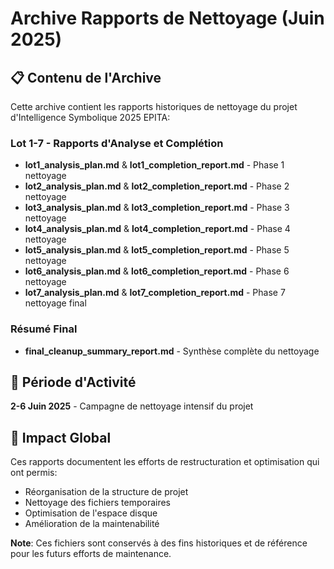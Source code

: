 # Archive Rapports de Nettoyage (Juin 2025)

## 📋 Contenu de l'Archive

Cette archive contient les rapports historiques de nettoyage du projet d'Intelligence Symbolique 2025 EPITA:

### Lot 1-7 - Rapports d'Analyse et Complétion
- **lot1_analysis_plan.md** & **lot1_completion_report.md** - Phase 1 nettoyage
- **lot2_analysis_plan.md** & **lot2_completion_report.md** - Phase 2 nettoyage  
- **lot3_analysis_plan.md** & **lot3_completion_report.md** - Phase 3 nettoyage
- **lot4_analysis_plan.md** & **lot4_completion_report.md** - Phase 4 nettoyage
- **lot5_analysis_plan.md** & **lot5_completion_report.md** - Phase 5 nettoyage
- **lot6_analysis_plan.md** & **lot6_completion_report.md** - Phase 6 nettoyage
- **lot7_analysis_plan.md** & **lot7_completion_report.md** - Phase 7 nettoyage final

### Résumé Final
- **final_cleanup_summary_report.md** - Synthèse complète du nettoyage

## 📅 Période d'Activité
**2-6 Juin 2025** - Campagne de nettoyage intensif du projet

## 🎯 Impact Global
Ces rapports documentent les efforts de restructuration et optimisation qui ont permis:
- Réorganisation de la structure de projet
- Nettoyage des fichiers temporaires
- Optimisation de l'espace disque
- Amélioration de la maintenabilité

**Note**: Ces fichiers sont conservés à des fins historiques et de référence pour les futurs efforts de maintenance.